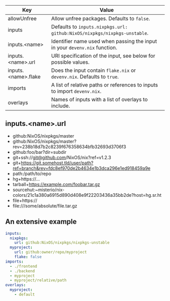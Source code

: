 
| Key                           | Value                                                                         |
| ----------------------------- | ----------------------------------------------------------------------------- |
| allowUnfree                   | Allow unfree packages. Defaults to `false`.                                   |
| inputs                        | Defaults to `inputs.nixpkgs.url: github:NixOS/nixpkgs/nixpkgs-unstable`.      |
| inputs.&lt;name&gt;           | Identifier name used when passing the input in your ``devenv.nix`` function.  |
| inputs.&lt;name&gt;.url       | URI specification of the input, see below for possible values.                |
| inputs.&lt;name&gt;.flake     | Does the input contain ``flake.nix`` or ``devenv.nix``. Defaults to ``true``. |
| imports                       | A list of relative paths or references to inputs to import ``devenv.nix``.    |
| overlays                      | Names of inputs with a list of overlays to include.                           |

## inputs.&lt;name&gt;.url

- github:NixOS/nixpkgs/master
- github:NixOS/nixpkgs/master?rev=238b18d7b2c8239f676358634bfb32693d3706f3
- github:foo/bar?dir=subdir
- git+ssh://git@github.com/NixOS/nix?ref=v1.2.3
- git+https://git.somehost.tld/user/path?ref=branch&rev=fdc8ef970de2b4634e1b3dca296e1ed918459a9e
- path:/path/to/repo
- hg+https://...
- tarball+https://example.com/foobar.tar.gz
- sourcehut:~misterio/nix-colors/21c1a380a6915d890d408e9f22203436a35bb2de?host=hg.sr.ht
- file+https://
- file:///some/absolute/file.tar.gz

## An extensive example

```yaml
inputs:
  nixpkgs:
    url: github:NixOS/nixpkgs/nixpkgs-unstable
  myproject:
    url: github:owner/repo/myproject
    flake: false
imports:
  - ./frontend
  - ./backend
  - myproject
  - myproject/relative/path
overlays:
  myproject:
    - default
```
